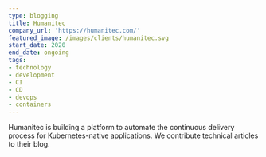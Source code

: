 ```yaml
---
type: blogging
title: Humanitec
company_url: 'https://humanitec.com/'
featured_image: /images/clients/humanitec.svg
start_date: 2020
end_date: ongoing
tags:
- technology
- development
- CI
- CD
- devops
- containers
---
```


Humanitec is building a platform to automate the continuous delivery process for Kubernetes-native applications. We contribute technical articles to their blog.
